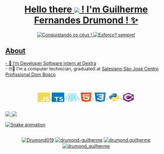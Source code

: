 <h1 align="center">
  <a href="https://github.com/skillado">
  Hello there 
  <img src="https://github.com/souvikguria98/souvikguria98/blob/master/Hi.gif" width="25">
  ! I'm Guilherme Fernandes Drumond ! ✨ 
</h1>
      
<p align="center">
  <img alt="Conquistando os céus !" height="225em" src="https://giffiles.alphacoders.com/103/103147.gif">  
  <img alt="Esforço? sempre!" height="225em" src="https://sm.ign.com/ign_pt/screenshot/default/tanjiro-a-treinar_hnt6.gif">
</p>

<h2> About </h2>
  <p align="left">
  - 👷 I’m Developer Software intern at <a target="_blank" href="https://www.dextra.com.br//">Dextra</a> </br>
  - 🤓🏫 I’m a computer technician, graduated at <a target="_blank" href="http://www.essj.com.br/cpdb/">Salesiano São José Centro Profissional Dom Bosco</a>
  </p>
<br>

<div style="display: inline_block" align="center"><br>
  <a href="https://github.com/skillado">
  <img align="center" alt="Gui-Js" height="30" width="40" src="https://raw.githubusercontent.com/devicons/devicon/master/icons/javascript/javascript-plain.svg">
  <img align="center" alt="Gui-Ts" height="30" width="40" src="https://raw.githubusercontent.com/devicons/devicon/master/icons/typescript/typescript-plain.svg">
  <img align="center" alt="Gui-React" height="30" width="40" src="https://raw.githubusercontent.com/devicons/devicon/master/icons/react/react-original.svg">
  <img align="center" alt="Gui-HTML" height="30" width="40" src="https://raw.githubusercontent.com/devicons/devicon/master/icons/html5/html5-original.svg">
  <img align="center" alt="Gui-CSS" height="30" width="40" src="https://raw.githubusercontent.com/devicons/devicon/master/icons/css3/css3-original.svg">
  <img align="center" alt="Gui-Python" height="30" width="40" src="https://raw.githubusercontent.com/devicons/devicon/master/icons/python/python-original.svg">
  <img align="center" alt="Gui-Csharp" height="30" width="40" src="https://raw.githubusercontent.com/devicons/devicon/master/icons/csharp/csharp-original.svg">
</div>

##

<div>
 <img height="180em" src="https://github-readme-stats.vercel.app/api?username=skillado&show_icons=true&theme=dracula&include_all_commits=true&count_private=true"/>
 <img height="180em" src="https://github-readme-stats.vercel.app/api/top-langs/?username=skillado&layout=compact&langs_count=7&theme=dracula"/>
</div>

![Snake animation](https://github.com/skillado/skillado/blob/output/github-contribution-grid-snake.svg)

##

<div align="center">
 
  <p align="center">
    <a href="https://twitter.com/drumond019" target="blank"><img align="center" src="https://cdn.jsdelivr.net/npm/simple-icons@3.0.1/icons/twitter.svg"                  alt="Drumond019" height="20" width="20" /></a>
    <a href="https://linkedin.com/in/drumond-guilherme" target="blank"><img align="center" src="https://cdn.jsdelivr.net/npm/simple-icons@3.0.1/icons/linkedin.svg"      alt="drumond-guilherme" height="20" width="20" /></a>
    <a href="https://fb.com/drumond.guilherme" target="blank"><img align="center" src="https://cdn.jsdelivr.net/npm/simple-icons@3.0.1/icons/facebook.svg"                alt="drumond.guilherme" height="20" width="20" /></a>
    <a href="https://instagram.com/drumond_guilherme" target="blank"><img align="center" src="https://cdn.jsdelivr.net/npm/simple-icons@3.0.1/icons/instagram.svg"        alt="drumond_guilherme" height="20" width="20" /></a>
  </p>
<div>
